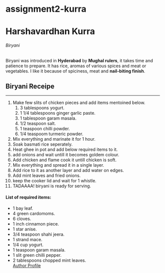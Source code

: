 # assignment2-kurra

# Harshavardhan Kurra
###### Biryani
Biryani was introduced in **Hyderabad** by **Mughal rulers**, it takes time and patience to prepare. It has rice, aromas of various spices and meat or vegetables. I like it because of spiciness, meat and **nail-biting finish**.

## Biryani Receipe

---

1. Make few slits of chicken pieces and add items mentoined below.
    1. 3 tablespoons yogurt.
    2. 1 1/4 tablespoons ginger garlic paste.
    3. 1 tablespoon garam masala.
    4. 1/2 teaspoon salt.
    5. 1 teaspoon chilli powder.
    6. 1/4 teaspoom turmeric powder.
2. Mix everything and marinate it for 1 hour.
3. Soak basmati rice seperately.
4. Heat ghee in pot and add below required items to it.
5. add onions and wait untill it becomes goldem colour.
6. Add chicken and flame cook it untill chicken is soft.
7. Mix everything and spread it in a single layer.
8. Add rice to it as another layer and add water on edges.
9. Add mint leaves and fried onions.
10. keep the cooker lid and wait for 1 whistle.
11. TADAAAA! biryani is ready for serving.
#### List of required items:
- 1 bay leaf.
- 4 green cardomoms.
- 6 cloves.
- 1 inch cinnamon piece.
- 1 star anise.
- 3/4 teaspoon shahi jeera.
- 1 strand mace.
- 1/4 cup yogurt.
- 1 teaspoon garam masala.
- 1 slit green chilli pepper.
- 2 tablespoons chopped mint leaves.<br>
[Author Profile](AboutMe.md)




